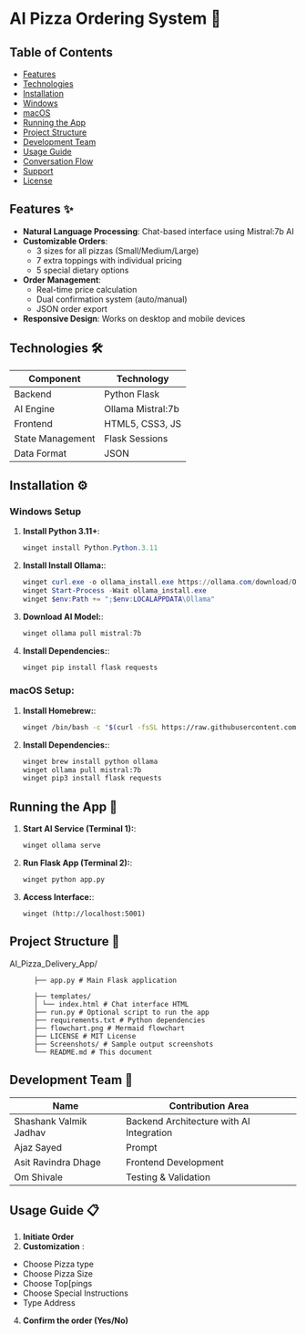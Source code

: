 # AI Pizza Ordering System 🍕



## Table of Contents
- [Features](#features-)
- [Technologies](#technologies-)
- [Installation](#installation-)
- [Windows](#windows-setup)
- [macOS](#macos-setup)
- [Running the App](#running-the-app-)
- [Project Structure](#project-structure-)
- [Development Team](#development-team-)
- [Usage Guide](#usage-guide-)
- [Conversation Flow](#conversation-flow-)
- [Support](#support-)
- [License](#license-)

## Features ✨
- **Natural Language Processing**: Chat-based interface using Mistral:7b AI
- **Customizable Orders**: 
  - 3 sizes for all pizzas (Small/Medium/Large)
  - 7 extra toppings with individual pricing
  - 5 special dietary options
- **Order Management**:
  - Real-time price calculation
  - Dual confirmation system (auto/manual)
  - JSON order export
- **Responsive Design**: Works on desktop and mobile devices

## Technologies 🛠️
| Component        | Technology        |
|-----------------|--------------------|
| Backend         | Python Flask       |
| AI Engine       | Ollama Mistral:7b  |
| Frontend        | HTML5, CSS3, JS    |
| State Management| Flask Sessions     |
| Data Format     | JSON               |

## Installation ⚙️

### Windows Setup
1. **Install Python 3.11+**:
   ```powershell
   winget install Python.Python.3.11
2. **Install Install Ollama:**:
   ```powershell
   winget curl.exe -o ollama_install.exe https://ollama.com/download/OllamaSetup.exe
   winget Start-Process -Wait ollama_install.exe
   winget $env:Path += ";$env:LOCALAPPDATA\Ollama"
3. **Download AI Model:**:
   ```powershell
   winget ollama pull mistral:7b
4. **Install Dependencies:**:
   ```powershell
   winget pip install flask requests
### macOS Setup:

1. **Install Homebrew:**:
   ```bash
   winget /bin/bash -c "$(curl -fsSL https://raw.githubusercontent.com/Homebrew/install/HEAD/install.sh)"
2. **Install Dependencies:**:
   ```bash
   winget brew install python ollama
   winget ollama pull mistral:7b
   winget pip3 install flask requests

## Running the App 🚀
1. **Start AI Service (Terminal 1):**:
   ```bash
   winget ollama serve
2. **Run Flask App (Terminal 2):**:
   ```bash
   winget python app.py
3. **Access Interface:**:
   ```Open browser and go to
   winget (http://localhost:5001)

## Project Structure 📂
AI_Pizza_Delivery_App/

          ├── app.py # Main Flask application
          
          ├── templates/
          │ └── index.html # Chat interface HTML
          ├── run.py # Optional script to run the app
          ├── requirements.txt # Python dependencies
          ├── flowchart.png # Mermaid flowchart
          ├── LICENSE # MIT License
          ├── Screenshots/ # Sample output screenshots
          └── README.md # This document
## Development Team 👥
| Name	                       | Contribution Area               |
|------------------------------|-----------------------------|
| Shashank Valmik Jadhav	     | Backend Architecture with AI Integration        |
|  Ajaz Sayed	                 | Prompt                       |
| Asit Ravindra Dhage	         | Frontend Development        |
| Om Shivale                   | Testing & Validation        |

    
## Usage Guide 📋
1. **Initiate Order**
2. **Customization** :
- Choose Pizza type
- Choose Pizza Size
- Choose Top[pings
- Choose Special Instructions
- Type Address
       
4. **Confirm the order (Yes/No)**

